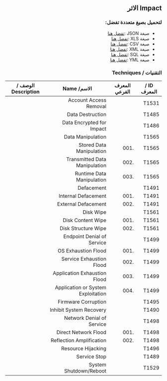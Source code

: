<div dir="rtl" align='right'>

## Impact الاثر 


### لتحميل بصيغ متعددة تفضل:
- صيغة JSON :[تفضل هنا]() 
- صيغة XLS :[تفضل هنا]()
- صيغة CSV :[تفضل هنا]() 
- صيغة XML :[تفضل هنا]()
- صيغة SQL :[تفضل هنا]()
- صيغة YML :[تفضل هنا]()
 
### التقنيات / Techniques


| ID / المعرف | المعرف الفرعي | الاسم/ Name                         |  الوصف / Description |
|-------------|---------------|-------------------------------------|----------------------|
| T1531       |               | Account Access Removal              |                      |
| T1485       |               | Data Destruction                    |                      |
| T1486       |               | Data Encrypted for Impact           |                      |
| T1565       |               | Data Manipulation                   |                      |
| T1565       | .001          | Stored Data Manipulation            |                      |
| T1565       | .002          | Transmitted Data Manipulation       |                      |
| T1565       | .003          | Runtime Data Manipulation           |                      |
| T1491       |               | Defacement                          |                      |
| T1491       | .001          | Internal Defacement                 |                      |
| T1491       | .002          | External Defacement                 |                      |
| T1561       |               | Disk Wipe                           |                      |
| T1561       | .001          | Disk Content Wipe                   |                      |
| T1561       | .002          | Disk Structure Wipe                 |                      |
| T1499       |               | Endpoint Denial of Service          |                      |
| T1499       | .001          | OS Exhaustion Flood                 |                      |
| T1499       | .002          | Service Exhaustion Flood            |                      |
| T1499       | .003          | Application Exhaustion Flood        |                      |
| T1499       | .004          | Application or System Exploitation  |                      |
| T1495       |               | Firmware Corruption                 |                      |
| T1490       |               | Inhibit System Recovery             |                      |
| T1498       |               | Network Denial of Service           |                      |
| T1498       | .001          | Direct Network Flood                |                      |
| T1498       | .002          | Reflection Amplification            |                      |
| T1496       |               | Resource Hijacking                  |                      |
| T1489       |               | Service Stop                        |                      |
| T1529       |               | System Shutdown/Reboot              |                      |

</div>
